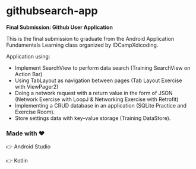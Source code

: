 # githubsearch-app

**Final Submission: Github User Application**

This is the final submission to graduate from the Android Application Fundamentals Learning class organized by IDCampXdicoding.

Application using:
- Implement SearchView to perform data search (Training SearchView on Action Bar)
- Using TabLayout as navigation between pages (Tab Layout Exercise with ViewPager2)
- Doing a network request with a return value in the form of JSON (Network Exercise with LoopJ & Networking Exercise with Retrofit)
- Implementing a CRUD database in an application (SQLite Practice and Exercise Room).
- Store settings data with key-value storage (Training DataStore).


### Made with :heart:

:point_right: Android Studio

:point_right: Kotlin
